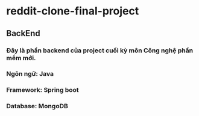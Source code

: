 # reddit-clone-final-project

## BackEnd

### Đây là phần backend của project cuối kỳ môn Công nghệ phần mềm mới.
### Ngôn ngữ: Java
### Framework: Spring boot
### Database: MongoDB
